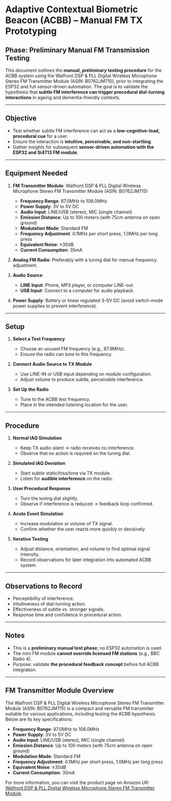 # Adaptive Contextual Biometric Beacon (ACBB) – Manual FM TX Prototyping

## Phase: Preliminary Manual FM Transmission Testing

This document outlines the **manual, preliminary testing procedure** for the ACBB system using the Walfront DSP & PLL Digital Wireless Microphone Stereo FM Transmitter Module (ASIN: B0762JM715), prior to integrating the ESP32 and full sensor-driven automation. The goal is to validate the hypothesis that **subtle FM interference can trigger procedural dial-turning interactions** in ageing and dementia-friendly contexts.

---

## Objective

- Test whether subtle FM interference can act as a **low-cognitive-load, procedural cue** for a user.
- Ensure the interaction is **intuitive, perceivable, and non-startling**.
- Gather insights for subsequent **sensor-driven automation with the ESP32 and Si4713 FM module**.

---

## Equipment Needed

1. **FM Transmitter Module**: Walfront DSP & PLL Digital Wireless Microphone Stereo FM Transmitter Module (ASIN: B0762JM715)  
   - **Frequency Range**: 87.0MHz to 108.0MHz  
   - **Power Supply**: 3V to 5V DC  
   - **Audio Input**: LINE/USB (stereo), MIC (single channel)  
   - **Emission Distance**: Up to 100 meters (with 75cm antenna on open ground)  
   - **Modulation Mode**: Standard FM  
   - **Frequency Adjustment**: 0.1MHz per short press, 1.0MHz per long press  
   - **Equivalent Noise**: ≥30dB  
   - **Current Consumption**: 35mA  

2. **Analog FM Radio**: Preferably with a tuning dial for manual frequency adjustment.

3. **Audio Source**:  
   - **LINE Input**: Phone, MP3 player, or computer LINE-out.  
   - **USB Input**: Connect to a computer for audio playback.

4. **Power Supply**: Battery or linear regulated 3–5V DC (avoid switch-mode power supplies to prevent interference).

---

## Setup

1. **Select a Test Frequency**  
   - Choose an unused FM frequency (e.g., 87.9MHz).  
   - Ensure the radio can tune to this frequency.

2. **Connect Audio Source to TX Module**  
   - Use LINE-IN or USB input depending on module configuration.  
   - Adjust volume to produce subtle, perceivable interference.

3. **Set Up the Radio**  
   - Tune to the ACBB test frequency.  
   - Place in the intended listening location for the user.

---

## Procedure

1. **Normal IAQ Simulation**  
   - Keep TX audio silent → radio receives no interference.  
   - Observe that no action is required on the tuning dial.

2. **Simulated IAQ Deviation**  
   - Start subtle static/hiss/tone via TX module.  
   - Listen for **audible interference** on the radio.

3. **User Procedural Response**  
   - Turn the tuning dial slightly.  
   - Observe if interference is reduced → feedback loop confirmed.

4. **Acute Event Simulation**  
   - Increase modulation or volume of TX signal.  
   - Confirm whether the user reacts more quickly or decisively.

5. **Iterative Testing**  
   - Adjust distance, orientation, and volume to find optimal signal intensity.  
   - Record observations for later integration into automated ACBB system.

---

## Observations to Record

- Perceptibility of interference.  
- Intuitiveness of dial-turning action.  
- Effectiveness of subtle vs. stronger signals.  
- Response time and confidence in procedural action.

---

## Notes

- This is a **preliminary manual test phase**; no ESP32 automation is used.  
- The mini FM module **cannot override licensed FM stations** (e.g., BBC Radio 4).  
- Purpose: validate **the procedural feedback concept** before full ACBB integration.

---

## FM Transmitter Module Overview

The Walfront DSP & PLL Digital Wireless Microphone Stereo FM Transmitter Module (ASIN: B0762JM715) is a compact and versatile FM transmitter suitable for various applications, including testing the ACBB hypothesis. Below are its key specifications:

- **Frequency Range**: 87.0MHz to 108.0MHz  
- **Power Supply**: 3V to 5V DC  
- **Audio Input**: LINE/USB (stereo), MIC (single channel)  
- **Emission Distance**: Up to 100 meters (with 75cm antenna on open ground)  
- **Modulation Mode**: Standard FM  
- **Frequency Adjustment**: 0.1MHz per short press, 1.0MHz per long press  
- **Equivalent Noise**: ≥30dB  
- **Current Consumption**: 35mA  

For more information, you can visit the product page on Amazon UK: [Walfront DSP & PLL Digital Wireless Microphone Stereo FM Transmitter Module](https://www.amazon.co.uk/dp/B0762JM715?ref=ppx_yo2ov_dt_b_fed_asin_title).


